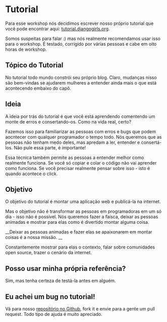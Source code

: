 # Tutorial

Para esse workshop nós decidimos escrever nosso próprio tutorial que você pode encontrar aqui: [tutorial.djangogirls.org](http://tutorial.djangogirls.org/).

Somos suspeitas para falar :) mas nós realmente recomendamos usar isso para o workshop. É testado, corrigido por várias pessoas e cabe em oito horas de workshop.

## Tópico do Tutorial

No tutorial todo mundo constrói seu próprio blog. Claro, mudanças nisso são bem-vindas se ajudarem mulheres a entender ainda mais o que está acontecendo embaixo do capô.

## Ideia

A ideia por trás do tutorial é que você está aprendendo comentendo um monte de erros e consertando-os. Como na vida real, certo?

Fazemos isso para familiarizar as pessoas com erros e bugs que podem aocntecer com qualquer programador o tempo todo. Nós queremos que as pessoas não tenham medo deles, mas apredam a ler, entender e consertá-los. Não pule essa parte, é importante!

Essa técnica também permite as pessoas a entender melhor como realmente funciona. Se você só copiar e colar o código não vai aprender como funciona. Se você precisar realmente pensar sobre isso - isto é quando acontece o click.

## Objetivo

O objetivo do tutorial é montar uma aplicação web e publicá-la na internet.

Mas o objetivo não é transformar as pessoas em programadoras em um só dia - isso não é possível. Nós queremos fazer a faísca, deixar as pessoas animadas e mostrar para elas como é divertido montar alguma coisa.

__Deixar as pessoas animadas e fazer elas se apaixonarem em montar coisas é a nossa missão. __

Constantemente mostrar para elas o contexto, falar sobre comunidades open source, trazer o cenário da internet.

## Posso usar minha própria referência?

Sim, mas tenha certeza de testá-la antes em alguém.

## Eu achei um bug no tutorial!

Vá para nosso [repositório no Github](http://github.com/DjangoGirls/tutorial), fork it e envie para a gente um pull request. Todo tipo de ajuda é muito apreciado.
